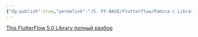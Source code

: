 ```yaml
---
{"dg-publish":true,"permalink":"/5. FF-BASE/Flutterflow/Работа с Library (библиотека)/","created":"2024-10-23T15:50:02.274-03:00","updated":"2024-10-23T15:50:02.274-03:00"}
---
```


[This FlutterFlow 5.0 Library полный разбор](https://www.youtube.com/watch?v=78SpR6FSw_Q)

